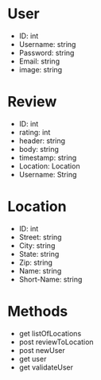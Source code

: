 # User
* ID: int
* Username: string
* Password: string
* Email: string
* image: string

# Review
* ID: int
* rating: int
* header: string
* body: string
* timestamp: string
* Location: Location
* Username: String

# Location
* ID: int
* Street: string
* City: string
* State: string
* Zip: string
* Name: string
* Short-Name: string

# Methods
* get listOfLocations
* post reviewToLocation
* post newUser
* get user
* get validateUser
